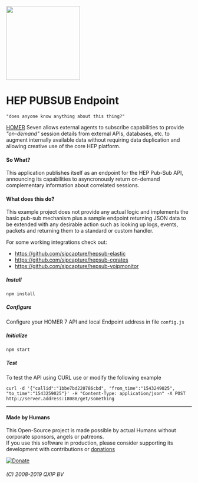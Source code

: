 <img src="https://user-images.githubusercontent.com/1423657/55069501-8348c400-5084-11e9-9931-fefe0f9874a7.png" width=200/>

# HEP PUBSUB Endpoint
    "does anyone know anything about this thing?"

[HOMER](https://github.com/sipcapture/homer-app) Seven allows external agents to subscribe capabilities to provide *"on-demand"* session details from external APIs, databases, etc. to augment internally available data without requiring data duplication and allowing creative use of the core HEP platform.

#### So What?

This application publishes itself as an endpoint for the HEP Pub-Sub API, announcing its capabilities to asyncronously return on-demand complementary information about correlated sessions.

#### What does this do?
This example project does not provide any actual logic and implements the basic pub-sub mechanism plus a sample endpoint returning JSON data to be extended with any desirable action such as looking up logs, events, packets and returning them to a standard or custom handler.

For some working integrations check out:

* https://github.com/sipcapture/hepsub-elastic
* https://github.com/sipcapture/hepsub-cgrates
* https://github.com/sipcapture/hepsub-voipmonitor

##### Install
```
npm install
```
##### Configure
Configure your HOMER 7 API and local Endpoint address in file `config.js`

##### Initialize
```
npm start
```
##### Test
To test the API using CURL use or modify the following example
```
curl -d '{"callid":"1bbe7bd220786cbd", "from_time":"1543249025", "to_time":"1543259025"}' -H "Content-Type: application/json" -X POST http://server.address:18088/get/something
```

---------

#### Made by Humans
This Open-Source project is made possible by actual Humans without corporate sponsors, angels or patreons.<br>
If you use this software in production, please consider supporting its development with contributions or [donations](https://www.paypal.com/cgi-bin/webscr?cmd=_donations&business=donation%40sipcapture%2eorg&lc=US&item_name=SIPCAPTURE&no_note=0&currency_code=EUR&bn=PP%2dDonationsBF%3abtn_donateCC_LG%2egif%3aNonHostedGuest)

[![Donate](https://www.paypalobjects.com/en_US/i/btn/btn_donateCC_LG.gif)](https://www.paypal.com/cgi-bin/webscr?cmd=_donations&business=donation%40sipcapture%2eorg&lc=US&item_name=SIPCAPTURE&no_note=0&currency_code=EUR&bn=PP%2dDonationsBF%3abtn_donateCC_LG%2egif%3aNonHostedGuest) 

###### (C) 2008-2019 QXIP BV
